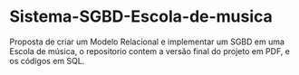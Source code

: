 # Sistema-SGBD-Escola-de-musica
Proposta de criar um Modelo Relacional e implementar um SGBD em uma Escola de música, o repositorio contem a versão final do projeto em PDF, e os códigos em SQL.
